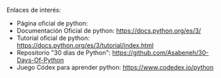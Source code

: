 Enlaces de interés:

- Página oficial de python:
- Documentación Oficial de python: https://docs.python.org/es/3/
- Tutorial oficial de python: https://docs.python.org/es/3/tutorial/index.html
- Repositorio "30 días de Python": https://github.com/Asabeneh/30-Days-Of-Python
- Juego Códex para aprender python: https://www.codedex.io/python
